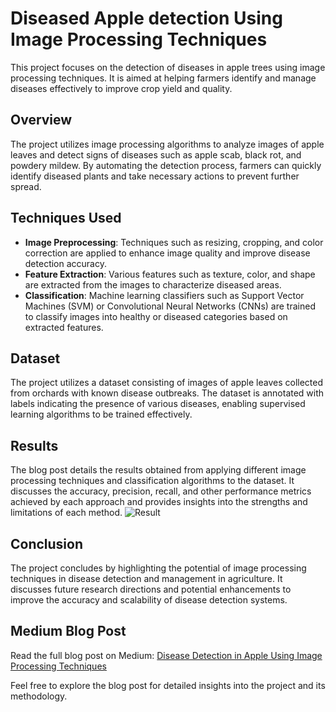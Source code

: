 # Diseased Apple detection Using Image Processing Techniques

This project focuses on the detection of diseases in apple trees using image processing techniques. It is aimed at helping farmers identify and manage diseases effectively to improve crop yield and quality.

## Overview
The project utilizes image processing algorithms to analyze images of apple leaves and detect signs of diseases such as apple scab, black rot, and powdery mildew. By automating the detection process, farmers can quickly identify diseased plants and take necessary actions to prevent further spread.

## Techniques Used
- **Image Preprocessing**: Techniques such as resizing, cropping, and color correction are applied to enhance image quality and improve disease detection accuracy.
- **Feature Extraction**: Various features such as texture, color, and shape are extracted from the images to characterize diseased areas.
- **Classification**: Machine learning classifiers such as Support Vector Machines (SVM) or Convolutional Neural Networks (CNNs) are trained to classify images into healthy or diseased categories based on extracted features.

## Dataset
The project utilizes a dataset consisting of images of apple leaves collected from orchards with known disease outbreaks. The dataset is annotated with labels indicating the presence of various diseases, enabling supervised learning algorithms to be trained effectively.

## Results
The blog post details the results obtained from applying different image processing techniques and classification algorithms to the dataset. It discusses the accuracy, precision, recall, and other performance metrics achieved by each approach and provides insights into the strengths and limitations of each method.
![Result](https://miro.medium.com/v2/resize:fit:828/format:webp/1*64Y6WydGzT_m55cpJ1K9DA.png)


## Conclusion
The project concludes by highlighting the potential of image processing techniques in disease detection and management in agriculture. It discusses future research directions and potential enhancements to improve the accuracy and scalability of disease detection systems.

## Medium Blog Post
Read the full blog post on Medium: [Disease Detection in Apple Using Image Processing Techniques](https://medium.com/@karanpadariya96/disease-detection-in-apple-using-image-processing-techniques-bda81f891c1d)

Feel free to explore the blog post for detailed insights into the project and its methodology.


